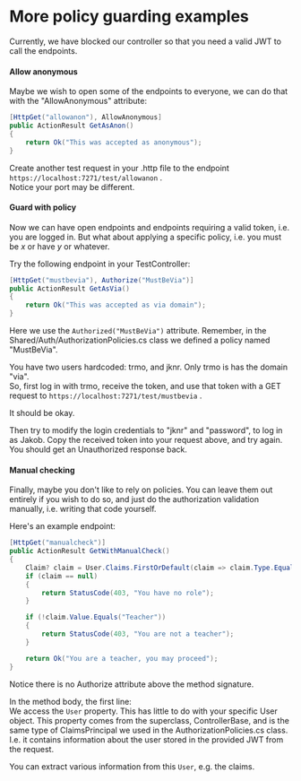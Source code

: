 # More policy guarding examples
Currently, we have blocked our controller so that you need a valid JWT to call the endpoints.

#### Allow anonymous
Maybe we wish to open some of the endpoints to everyone, we can do that with the "AllowAnonymous" attribute:

```csharp
[HttpGet("allowanon"), AllowAnonymous]
public ActionResult GetAsAnon()
{
    return Ok("This was accepted as anonymous");
}
```

Create another test request in your .http file to the endpoint `https://localhost:7271/test/allowanon` .\
Notice your port may be different.

#### Guard with policy
Now we can have open endpoints and endpoints requiring a valid token, i.e. you are logged in. But what about applying a specific policy, i.e. you must be _x_ or have _y_ or whatever.

Try the following endpoint in your TestController:

```csharp
[HttpGet("mustbevia"), Authorize("MustBeVia")]
public ActionResult GetAsVia()
{
    return Ok("This was accepted as via domain");
}
```

Here we use the `Authorized("MustBeVia")` attribute. Remember, in the Shared/Auth/AuthorizationPolicies.cs class we defined a policy named "MustBeVia".

You have two users hardcoded: trmo, and jknr. Only trmo is has the domain "via".\
So, first log in with trmo, receive the token, and use that token with a GET request to `https://localhost:7271/test/mustbevia` .

It should be okay.

Then try to modify the login credentials to "jknr" and "password", to log in as Jakob. Copy the received token into your request above, and try again. You should get an Unauthorized response back.

#### Manual checking

Finally, maybe you don't like to rely on policies. You can leave them out entirely if you wish to do so, and just do the authorization validation manually, i.e. writing that code yourself.

Here's an example endpoint:

```csharp
[HttpGet("manualcheck")]
public ActionResult GetWithManualCheck()
{
    Claim? claim = User.Claims.FirstOrDefault(claim => claim.Type.Equals(ClaimTypes.Role));
    if (claim == null)
    {
        return StatusCode(403, "You have no role");
    }

    if (!claim.Value.Equals("Teacher"))
    {
        return StatusCode(403, "You are not a teacher");
    }

    return Ok("You are a teacher, you may proceed");
}
```

Notice there is no Authorize attribute above the method signature.

In the method body, the first line:\
We access the `User` property. This has little to do with your specific User object. This property comes from the superclass, ControllerBase, and is the same type of ClaimsPrincipal we used in the AuthorizationPolicies.cs class. I.e. it contains information about the user stored in the provided JWT from the request.

You can extract various information from this `User`, e.g. the claims.